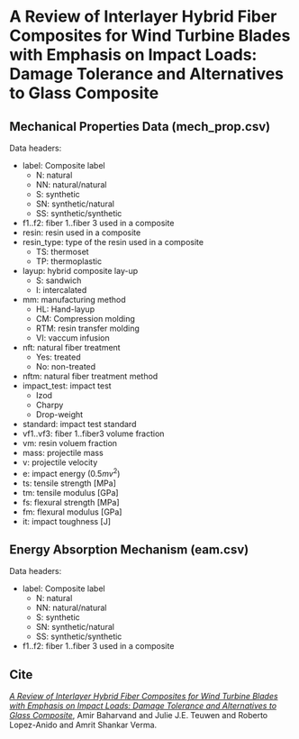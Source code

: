 # A Review of Interlayer Hybrid Fiber Composites for Wind Turbine Blades with Emphasis on Impact Loads: Damage Tolerance and Alternatives to Glass Composite
## Mechanical Properties Data (mech_prop.csv)
Data headers:

- label: Composite label
    - N: natural
    - NN: natural/natural
    - S: synthetic
    - SN: synthetic/natural
    - SS: synthetic/synthetic
- f1..f2: fiber 1..fiber 3 used in a composite
- resin: resin used in a composite
- resin_type: type of the resin used in a composite
    - TS: thermoset
    - TP: thermoplastic
- layup: hybrid composite lay-up
    - S: sandwich
    - I: intercalated
- mm: manufacturing method
    - HL: Hand-layup
    - CM: Compression molding
    - RTM: resin transfer molding
    - VI: vaccum infusion
- nft: natural fiber treatment
    - Yes: treated
    - No: non-treated
- nftm: natural fiber treatment method
- impact_test: impact test
    - Izod
    - Charpy
    - Drop-weight
- standard: impact test standard
- vf1..vf3: fiber 1..fiber3 volume fraction
- vm: resin voluem fraction
- mass: projectile mass
- v: projectile velocity
- e: impact energy ($0.5mv^2$)
- ts: tensile strength [MPa]
- tm: tensile modulus [GPa]
- fs: flexural strength [MPa]
- fm: flexural modulus [GPa]
- it: impact toughness [J]

## Energy Absorption Mechanism (eam.csv)
Data headers:

- label: Composite label
    - N: natural
    - NN: natural/natural
    - S: synthetic
    - SN: synthetic/natural
    - SS: synthetic/synthetic
- f1..f2: fiber 1..fiber 3 used in a composite

## Cite
*[A Review of Interlayer Hybrid Fiber Composites for Wind Turbine Blades with Emphasis on Impact Loads: Damage Tolerance and Alternatives to Glass Composite]()*, Amir Baharvand and Julie J.E. Teuwen and Roberto Lopez-Anido and Amrit Shankar Verma.